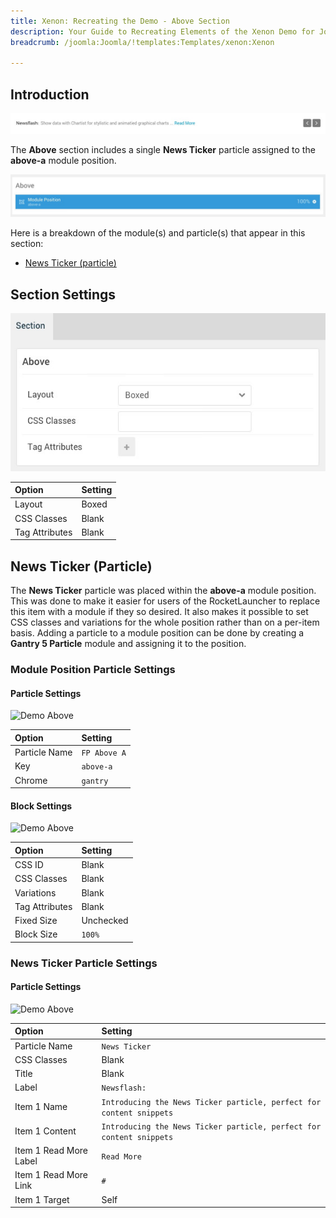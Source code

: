 ```yaml
---
title: Xenon: Recreating the Demo - Above Section
description: Your Guide to Recreating Elements of the Xenon Demo for Joomla
breadcrumb: /joomla:Joomla/!templates:Templates/xenon:Xenon

---
```


## Introduction

![](assets/demo_4.jpeg)

The **Above** section includes a single **News Ticker** particle assigned to the **above-a** module position.

![](assets/home_above.jpeg)

Here is a breakdown of the module(s) and particle(s) that appear in this section:

* [News Ticker (particle)](#news-ticker-(particle))

## Section Settings

![](assets/demo_above_settings.jpeg)

| Option           | Setting     |
| :--------------- | :---------- |
| Layout           | Boxed       |
| CSS Classes      | Blank       |
| Tag Attributes   | Blank       |

## News Ticker (Particle)

The **News Ticker** particle was placed within the **above-a** module position. This was done to make it easier for users of the RocketLauncher to replace this item with a module if they so desired. It also makes it possible to set CSS classes and variations for the whole position rather than on a per-item basis. Adding a particle to a module position can be done by creating a **Gantry 5 Particle** module and assigning it to the position.

### Module Position Particle Settings

#### Particle Settings

![Demo Above](demo_above_1.jpeg)

| Option        | Setting      |
| :-----        | :-----       |
| Particle Name | `FP Above A` |
| Key           | `above-a`    |
| Chrome        | `gantry`     |

#### Block Settings

![Demo Above](demo_above_2.jpeg)

| Option         | Setting   |
| :-----         | :-----    |
| CSS ID         | Blank     |
| CSS Classes    | Blank     |
| Variations     | Blank     |
| Tag Attributes | Blank     |
| Fixed Size     | Unchecked |
| Block Size     | `100%`    |

### News Ticker Particle Settings

#### Particle Settings

![Demo Above](demo_above_3.jpeg)

| Option                 | Setting                                                              |
| :-----                 | :-----                                                               |
| Particle Name          | `News Ticker`                                                        |
| CSS Classes            | Blank                                                                |
| Title                  | Blank                                                                |
| Label                  | `Newsflash:`                                                         |
| Item 1 Name            | `Introducing the News Ticker particle, perfect for content snippets` |
| Item 1 Content         | `Introducing the News Ticker particle, perfect for content snippets` |
| Item 1 Read More Label | `Read More`                                                          |
| Item 1 Read More Link  | `#`                                                                  |
| Item 1 Target          | Self                                                                 |

